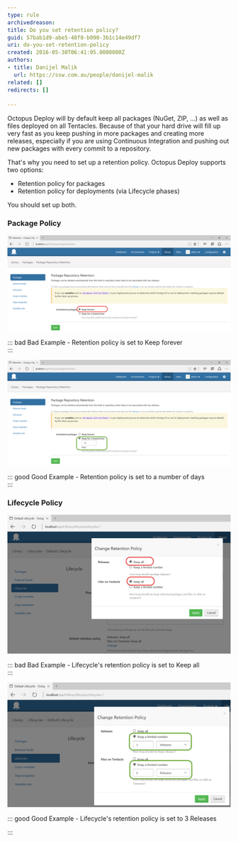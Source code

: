 ```yaml
---
type: rule
archivedreason: 
title: Do you set retention policy?
guid: 57bab1d9-abe5-48f0-b090-3b1c14e49df7
uri: do-you-set-retention-policy
created: 2016-05-30T06:41:05.0000000Z
authors:
- title: Danijel Malik
  url: https://ssw.com.au/people/danijel-malik
related: []
redirects: []

---
```


Octopus Deploy will by default keep all packages (NuGet, ZIP, …) as well as files deployed on all Tentacles. Because of that your hard drive will fill up very fast as you keep pushing in more packages and creating more releases, especially if you are using Continuous Integration and pushing out new packages with every commit to a repository.

<!--endintro-->
 That's why you need to set up a retention policy. Octopus Deploy supports two options:

* Retention policy for packages
* Retention policy for deployments (via Lifecycle phases)

You should set up both.



### Package Policy




![](2016-05-30_15-00-04.png)


::: bad
Bad Example - Retention policy is set to Keep forever  
:::



![](2016-05-30_15-00-29.png)

::: good
Good Example - Retention policy is set to a number of days  
:::



### Lifecycle Policy


![](2016-05-30_15-01-55.png)

::: bad
Bad Example - Lifecycle's retention policy is set to Keep all  
:::



![](2016-05-30_15-49-37.png)

::: good
Good Example - Lifecycle's retention policy is set to 3 Releases

:::
